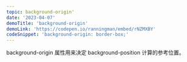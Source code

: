 ```yaml
---
topic: background-origin'
date: '2023-04-07'
demoTitle: 'background-origin'
demoLink: 'https://codepen.io/ranningman/embed/rNZMXBY'
codeSnippet: 'background-origin: border-box;'
---
```


background-origin 属性用来决定 background-position 计算的参考位置。
